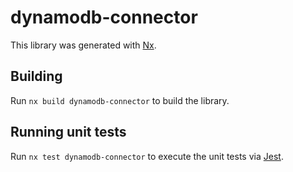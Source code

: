 # dynamodb-connector

This library was generated with [Nx](https://nx.dev).

## Building

Run `nx build dynamodb-connector` to build the library.

## Running unit tests

Run `nx test dynamodb-connector` to execute the unit tests via [Jest](https://jestjs.io).
